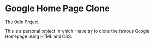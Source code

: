 <h1>Google Home Page Clone</h1>
<a href = "https://www.theodinproject.com">The Odin Project</a>
<p>This is a personal project in which I have try to clone the famous Google Homepage using HTML and CSS.</p>